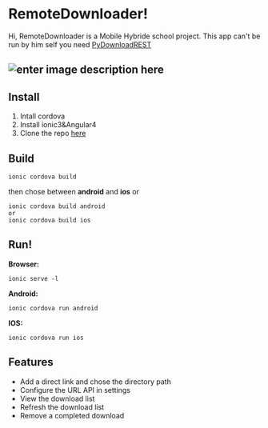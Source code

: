 RemoteDownloader!
===================


Hi, RemoteDownloader is a Mobile Hybride school project.
This app can't be run by him self you need [PyDownloadREST](https://github.com/Luckystrike561/PyDownloadREST)

![enter image description here](https://media.giphy.com/media/3ov9jNypI723f8CY3C/giphy.gif)
----------

Install
-------------

 1. Intall cordova
 2. Install ionic3&Angular4
 3. Clone the repo [here](https://github.com/Luckystrike561/RemoteDownloader.git)

Build
-----

    ionic cordova build
then chose between **android** and **ios**
or

    ionic cordova build android
    or
    ionic cordova build ios

Run!
----

**Browser:**

    ionic serve -l

 **Android:**


    ionic cordova run android

**IOS:**

    ionic cordova run ios

Features
--------

 - Add a direct link and chose the directory path
 - Configure the URL API in settings
 - View the download list
 - Refresh the download list
 - Remove a completed download
